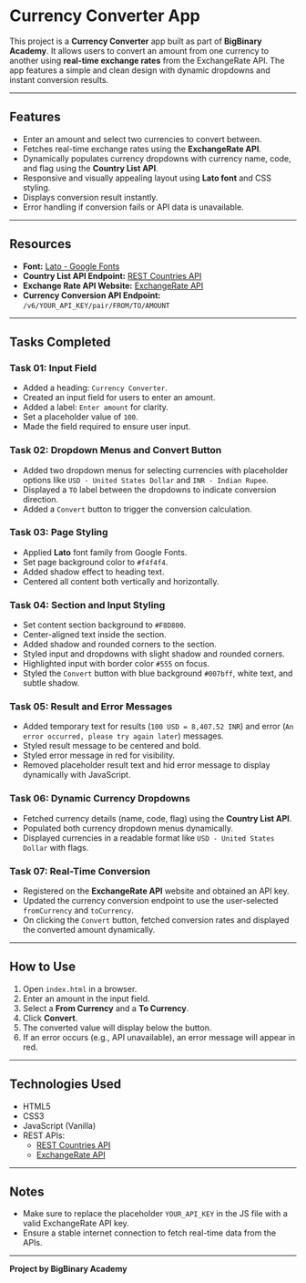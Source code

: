 # Currency Converter App

This project is a **Currency Converter** app built as part of **BigBinary Academy**. It allows users to convert an amount from one currency to another using **real-time exchange rates** from the ExchangeRate API. The app features a simple and clean design with dynamic dropdowns and instant conversion results.

---

## Features

- Enter an amount and select two currencies to convert between.
- Fetches real-time exchange rates using the **ExchangeRate API**.
- Dynamically populates currency dropdowns with currency name, code, and flag using the **Country List API**.
- Responsive and visually appealing layout using **Lato font** and CSS styling.
- Displays conversion result instantly.
- Error handling if conversion fails or API data is unavailable.

---

## Resources

- **Font:** [Lato - Google Fonts](https://fonts.google.com/specimen/Lato)
- **Country List API Endpoint:** [REST Countries API](https://restcountries.com/v3.1/all)
- **Exchange Rate API Website:** [ExchangeRate API](https://www.exchangerate-api.com/)
- **Currency Conversion API Endpoint:** `/v6/YOUR_API_KEY/pair/FROM/TO/AMOUNT`

---

## Tasks Completed

### Task 01: Input Field
- Added a heading: `Currency Converter`.
- Created an input field for users to enter an amount.
- Added a label: `Enter amount` for clarity.
- Set a placeholder value of `100`.
- Made the field required to ensure user input.

### Task 02: Dropdown Menus and Convert Button
- Added two dropdown menus for selecting currencies with placeholder options like `USD - United States Dollar` and `INR - Indian Rupee`.
- Displayed a `TO` label between the dropdowns to indicate conversion direction.
- Added a `Convert` button to trigger the conversion calculation.

### Task 03: Page Styling
- Applied **Lato** font family from Google Fonts.
- Set page background color to `#f4f4f4`.
- Added shadow effect to heading text.
- Centered all content both vertically and horizontally.

### Task 04: Section and Input Styling
- Set content section background to `#F8D800`.
- Center-aligned text inside the section.
- Added shadow and rounded corners to the section.
- Styled input and dropdowns with slight shadow and rounded corners.
- Highlighted input with border color `#555` on focus.
- Styled the `Convert` button with blue background `#007bff`, white text, and subtle shadow.

### Task 05: Result and Error Messages
- Added temporary text for results (`100 USD = 8,407.52 INR`) and error (`An error occurred, please try again later`) messages.
- Styled result message to be centered and bold.
- Styled error message in red for visibility.
- Removed placeholder result text and hid error message to display dynamically with JavaScript.

### Task 06: Dynamic Currency Dropdowns
- Fetched currency details (name, code, flag) using the **Country List API**.
- Populated both currency dropdown menus dynamically.
- Displayed currencies in a readable format like `USD - United States Dollar` with flags.

### Task 07: Real-Time Conversion
- Registered on the **ExchangeRate API** website and obtained an API key.
- Updated the currency conversion endpoint to use the user-selected `fromCurrency` and `toCurrency`.
- On clicking the `Convert` button, fetched conversion rates and displayed the converted amount dynamically.

---

## How to Use

1. Open `index.html` in a browser.
2. Enter an amount in the input field.
3. Select a **From Currency** and a **To Currency**.
4. Click **Convert**.
5. The converted value will display below the button.  
6. If an error occurs (e.g., API unavailable), an error message will appear in red.

---

## Technologies Used

- HTML5
- CSS3
- JavaScript (Vanilla)
- REST APIs:
  - [REST Countries API](https://restcountries.com/v3.1/all)
  - [ExchangeRate API](https://www.exchangerate-api.com/)

---

## Notes

- Make sure to replace the placeholder `YOUR_API_KEY` in the JS file with a valid ExchangeRate API key.
- Ensure a stable internet connection to fetch real-time data from the APIs.

---

**Project by BigBinary Academy**
